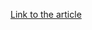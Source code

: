 [Link to the article](https://cryptax.medium.com/decrypting-strings-with-a-jeb-script-1af522fa4979)
